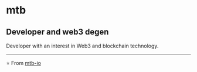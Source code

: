 # mtb

## Developer and web3 degen

Developer with an interest in Web3 and blockchain technology.

---
⭐️ From [mtb-io](https://github.com/mtb-io)

<!---
mtb-io/mtb-io is a ✨ special ✨ repository because its `README.md` (this file) appears on your GitHub profile.
You can click the Preview link to take a look at your changes.
--->
